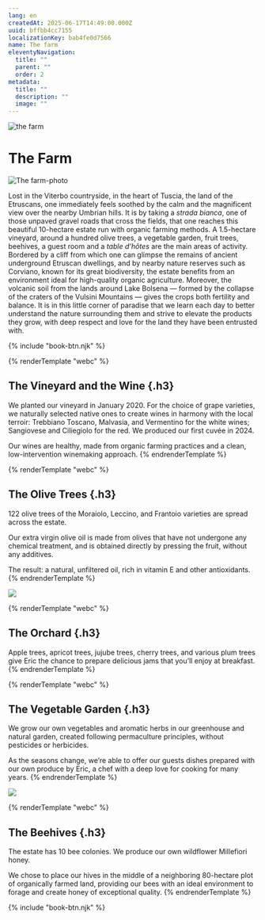 ```yaml
---
lang: en
createdAt: 2025-06-17T14:49:00.000Z
uuid: bffbb4cc7155
localizationKey: bab4fe0d7566
name: The farm
eleventyNavigation:
  title: ""
  parent: ""
  order: 2
metadata:
  title: ""
  description: ""
  image: ""
---
```


![the farm](/_images/Maison-ombre.webp)

# The Farm

![The farm-photo](/_images/BAE19F68-358C-466B-9059-58397E9EEEC3.webp)

Lost in the Viterbo countryside, in the heart of Tuscia, the land of the Etruscans, one immediately feels soothed by the calm and the magnificent view over the nearby Umbrian hills. It is by taking a _strada bianca_, one of those unpaved gravel roads that cross the fields, that one reaches this beautiful 10-hectare estate run with organic farming methods. A 1.5-hectare vineyard, around a hundred olive trees, a vegetable garden, fruit trees, beehives, a guest room and a _table d’hôtes_ are the main areas of activity. Bordered by a cliff from which one can glimpse the remains of ancient underground Etruscan dwellings, and by nearby nature reserves such as Corviano, known for its great biodiversity, the estate benefits from an environment ideal for high-quality organic agriculture. Moreover, the volcanic soil from the lands around Lake Bolsena — formed by the collapse of the craters of the Vulsini Mountains — gives the crops both fertility and balance. It is in this little corner of paradise that we learn each day to better understand the nature surrounding them and strive to elevate the products they grow, with deep respect and love for the land they have been entrusted with.

{% include "book-btn.njk" %}

{% renderTemplate "webc" %}
<img-txt src="/_images/Vignes.webp" alt="Illustration vineyard" img-width="320" class-name="azienda-img-txt">

## The Vineyard and the Wine {.h3}

We planted our vineyard in January 2020. For the choice of grape varieties, we naturally selected native ones to create wines in harmony with the local terroir: Trebbiano Toscano, Malvasia, and Vermentino for the white wines; Sangiovese and Ciliegiolo for the red. We produced our first cuvée in 2024.

Our wines are healthy, made from organic farming practices and a clean, low-intervention winemaking approach.
</img-txt>
{% endrenderTemplate %}

{% renderTemplate "webc" %}
<img-txt src="/_images/Oliviers.webp" alt="Illustration Olive Trees" img-width="320" class-name="azienda-img-txt" swap="true">

## The Olive Trees {.h3}

122 olive trees of the Moraiolo, Leccino, and Frantoio varieties are spread across the estate.

Our extra virgin olive oil is made from olives that have not undergone any chemical treatment, and is obtained directly by pressing the fruit, without any additives.

The result: a natural, unfiltered oil, rich in vitamin E and other antioxidants.
</img-txt>
{% endrenderTemplate %}

![](/_images/IMG_0164.webp)

{% renderTemplate "webc" %}
<img-txt src="/_images/sapins-arbre-ombre.webp" alt="Illustration Orchard" img-width="320" class-name="azienda-img-txt">

## The Orchard {.h3}

Apple trees, apricot trees, jujube trees, cherry trees, and various plum trees give Eric the chance to prepare delicious jams that you’ll enjoy at breakfast.
</img-txt>
{% endrenderTemplate %}

{% renderTemplate "webc" %}
<img-txt src="/_images/Potager-Eric.webp" alt="Illustration Vegetable Garden" img-width="320" class-name="azienda-img-txt" swap="true">

## The Vegetable Garden {.h3}

We grow our own vegetables and aromatic herbs in our greenhouse and natural garden, created following permaculture principles, without pesticides or herbicides.

As the seasons change, we’re able to offer our guests dishes prepared with our own produce by Eric, a chef with a deep love for cooking for many years.
</img-txt>
{% endrenderTemplate %}

![](/_images/Photo-potager-domaine.webp)

{% renderTemplate "webc" %}
<img-txt src="/_images/Ruches.webp" alt="Illustration Beehives" img-width="320" class-name="azienda-img-txt">

## The Beehives {.h3}

The estate has 10 bee colonies. We produce our own wildflower Millefiori honey.

We chose to place our hives in the middle of a neighboring 80-hectare plot of organically farmed land, providing our bees with an ideal environment to forage and create honey of exceptional quality.
</img-txt>
{% endrenderTemplate %}

{% include "book-btn.njk" %}
